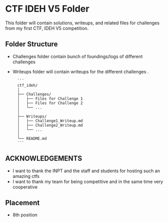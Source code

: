 # CTF IDEH V5 Folder

This folder will contain solutions, writeups, and related files for challenges from my first CTF, IDEH V5 competition.


## Folder Structure

- Challenges folder contain bunch of foundings/logs of different challenges 

- Writeups folder will contain writeups for the different challenges .  

		```
		ctf_ideh/
		│
		├── Challenges/
		│   ├── Files for Challenge 1
		│   ├── Files for Challenge 2
		│   └── ...
		│
		├── Writeups/
		│   ├── Challenge1_Writeup.md
		│   ├── Challenge2_Writeup.md
		│   └── ...
		│
		└── README.md
		```

## ACKNOWLEDGEMENTS

- I want to thank the INPT and the staff and students for hosting such an amazing ctfs 
- I want to thank my team for being competitive and in the same time very cooperative 

## Placement 

- 8th position 
